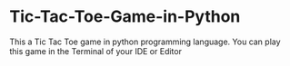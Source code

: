 # Tic-Tac-Toe-Game-in-Python
This a Tic Tac Toe game in python programming language. You can play this game in the Terminal of your IDE or Editor 
